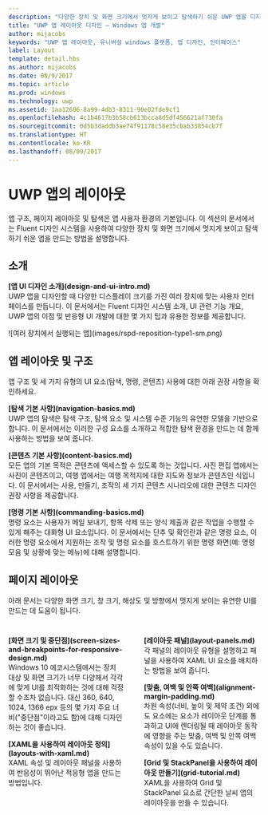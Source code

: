 ```yaml
---
description: "다양한 장치 및 화면 크기에서 멋지게 보이고 탐색하기 쉬운 UWP 앱을 디자인하고 코딩하는 방법을 알아봅니다."
title: "UWP 앱 레이아웃 디자인 – Windows 앱 개발"
author: mijacobs
keywords: "UWP 앱 레이아웃, 유니버설 windows 플랫폼, 앱 디자인, 인터페이스"
label: Layout
template: detail.hbs
ms.author: mijacobs
ms.date: 08/9/2017
ms.topic: article
ms.prod: windows
ms.technology: uwp
ms.assetid: 1aa12606-8a99-4db3-8311-90e02fde9cf1
ms.openlocfilehash: 4c1b4617b3b58cb613bcca8d5df456621af730fa
ms.sourcegitcommit: 0d5b3daddb3ae74f91178c58e35cbab33854cb7f
ms.translationtype: HT
ms.contentlocale: ko-KR
ms.lasthandoff: 08/09/2017
---
```

# <a name="layout-for-uwp-apps"></a>UWP 앱의 레이아웃
<link rel="stylesheet" href="https://az835927.vo.msecnd.net/sites/uwp/Resources/css/custom.css"> 

앱 구조, 페이지 레이아웃 및 탐색은 앱 사용자 환경의 기본입니다. 이 섹션의 문서에서는 Fluent 디자인 시스템을 사용하여 다양한 장치 및 화면 크기에서 멋지게 보이고 탐색하기 쉬운 앱을 만드는 방법을 설명합니다.

## <a name="intro"></a>소개

<div class="side-by-side">
<div class="side-by-side-content">
  <div class="side-by-side-content-left">
  <p><b>[앱 UI 디자인 소개](design-and-ui-intro.md)</b><br />
UWP 앱을 디자인할 때 다양한 디스플레이 크기를 가진 여러 장치에 맞는 사용자 인터페이스를 만듭니다. 이 문서에서는 Fluent 디자인 시스템 소개, UI 관련 기능 개요, UWP 앱의 이점 및 반응형 UI 개발에 대한 몇 가지 팁과 유용한 정보를 제공합니다. </p>
  </div>
  <div class="side-by-side-content-right">
    ![여러 장치에서 실행되는 앱](images/rspd-reposition-type1-sm.png)
  </div>
</div>
</div>

## <a name="app-layout-and-structure"></a>앱 레이아웃 및 구조
앱 구조 및 세 가지 유형의 UI 요소(탐색, 명령, 콘텐츠) 사용에 대한 아래 권장 사항을 확인하세요.

<div class="side-by-side">
<div class="side-by-side-content">
  <div class="side-by-side-content-left">
<p>
<b>[탐색 기본 사항](navigation-basics.md)</b><br/>
UWP 앱의 탐색은 탐색 구조, 탐색 요소 및 시스템 수준 기능의 유연한 모델을 기반으로 합니다. 이 문서에서는 이러한 구성 요소를 소개하고 적합한 탐색 환경을 만드는 데 함께 사용하는 방법을 보여 줍니다.
</p>
<p>
<b>[콘텐츠 기본 사항](content-basics.md)</b><br/>
모든 앱의 기본 목적은 콘텐츠에 액세스할 수 있도록 하는 것입니다. 사진 편집 앱에서는 사진이 콘텐츠이고, 여행 앱에서는 여행 목적지에 대한 지도와 정보가 콘텐츠인 식입니다. 이 문서에서는 사용, 만들기, 조작의 세 가지 콘텐츠 시나리오에 대한 콘텐츠 디자인 권장 사항을 제공합니다.
</p> 
  </div>
  <div class="side-by-side-content-right">
<p><b>[명령 기본 사항](commanding-basics.md)</b> <br />
명령 요소는 사용자가 메일 보내기, 항목 삭제 또는 양식 제출과 같은 작업을 수행할 수 있게 해주는 대화형 UI 요소입니다. 이 문서에서는 단추 및 확인란과 같은 명령 요소, 이러한 명령 요소에서 지원하는 조작 및 명령 요소를 호스트하기 위한 명령 화면(예: 명령 모음 및 상황에 맞는 메뉴)에 대해 설명합니다.</p>
  </div>
</div>
</div>

## <a name="page-layout"></a>페이지 레이아웃 
아래 문서는 다양한 화면 크기, 창 크기, 해상도 및 방향에서 멋지게 보이는 유연한 UI를 만드는 데 도움이 됩니다. 

<div style="column-count: 2; column-gap: 40px; margin-top: 40px;">

<div style="-webkit-column-break-inside: avoid; page-break-inside: avoid; break-inside: avoid;">
<p style="margin-top: 0px; padding-top: 0px;"><b>[화면 크기 및 중단점](screen-sizes-and-breakpoints-for-responsive-design.md)</b><br/>
Windows 10 에코시스템에서는 장치 대상 및 화면 크기가 너무 다양해서 각각에 맞게 UI를 최적화하는 것에 대해 걱정할 수조차 없습니다. 대신 360, 640, 1024, 1366 epx 등의 몇 가지 주요 너비("중단점"이라고도 함)에 대해 디자인하는 것이 좋습니다.</p>
</div>

<div style="-webkit-column-break-inside: avoid; page-break-inside: avoid; break-inside: avoid;">
  <p><b>[XAML을 사용하여 레이아웃 정의](layouts-with-xaml.md)</b> <br/>
XAML 속성 및 레이아웃 패널을 사용하여 반응성이 뛰어난 적응형 앱을 만드는 방법입니다.</p>
</div>
<div style="-webkit-column-break-inside: avoid; page-break-inside: avoid; break-inside: avoid;">
   <p><b>[레이아웃 패널](layout-panels.md)</b> <br />
각 패널의 레이아웃 유형을 설명하고 패널을 사용하여 XAML UI 요소를 배치하는 방법을 보여 줍니다.</p> 
</div>
<div style="-webkit-column-break-inside: avoid; page-break-inside: avoid; break-inside: avoid;">
 <p><b>[맞춤, 여백 및 안쪽 여백](alignment-margin-padding.md)</b> <br />
차원 속성(너비, 높이 및 제약 조건) 외에도 요소에는 요소가 레이아웃 단계를 통과하고 UI에 렌더링될 때 레이아웃 동작에 영향을 주는 맞춤, 여백 및 안쪽 여백 속성이 있을 수도 있습니다.</p> 
</div>
<div style="-webkit-column-break-inside: avoid; page-break-inside: avoid; break-inside: avoid;">
 <p><b>[Grid 및 StackPanel을 사용하여 레이아웃 만들기](grid-tutorial.md)</b> <br />
XAML을 사용하여 Grid 및 StackPanel 요소로 간단한 날씨 앱의 레이아웃을 만들 수 있습니다. </p> 
</div>

</div>



